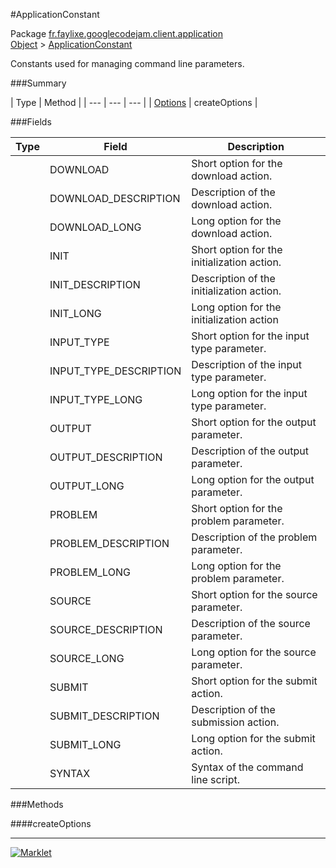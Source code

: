#ApplicationConstant

Package [fr.faylixe.googlecodejam.client.application](README.md)<br>
[Object](../../../../java/langObject.md) > [ApplicationConstant](ApplicationConstant.md)

<p>Constants used for managing command
 line parameters.</p>

###Summary


| Type | Method |
| --- | --- | --- |
| [Options](../../../../org/apache/commons/cliOptions.md) | createOptions |

###Fields


| Type | Field | Description |
| --- | --- | --- |
|  | DOWNLOAD | Short option for the download action. |
|  | DOWNLOAD_DESCRIPTION | Description of the download action. |
|  | DOWNLOAD_LONG | Long option for the download action. |
|  | INIT | Short option for the initialization action. |
|  | INIT_DESCRIPTION | Description of the initialization action. |
|  | INIT_LONG | Long option for the initialization action |
|  | INPUT_TYPE | Short option for the input type parameter. |
|  | INPUT_TYPE_DESCRIPTION | Description of the input type parameter. |
|  | INPUT_TYPE_LONG | Long option for the input type parameter. |
|  | OUTPUT | Short option for the output parameter. |
|  | OUTPUT_DESCRIPTION | Description of the output parameter. |
|  | OUTPUT_LONG | Long option for the output parameter. |
|  | PROBLEM | Short option for the problem parameter. |
|  | PROBLEM_DESCRIPTION | Description of the problem parameter. |
|  | PROBLEM_LONG | Long option for the problem parameter. |
|  | SOURCE | Short option for the source parameter. |
|  | SOURCE_DESCRIPTION | Description of the source parameter. |
|  | SOURCE_LONG | Long option for the source parameter. |
|  | SUBMIT | Short option for the submit action. |
|  | SUBMIT_DESCRIPTION | Description of the submission action. |
|  | SUBMIT_LONG | Long option for the submit action. |
|  | SYNTAX | Syntax of the command line script. |

###Methods

####createOptions


---
[![Marklet](https://img.shields.io/badge/Generated%20by-Marklet-green.svg)](https://github.com/Faylixe/marklet)